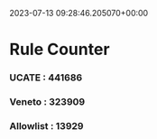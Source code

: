 2023-07-13 09:28:46.205070+00:00
# Rule Counter 
 ### UCATE : 441686

 ### Veneto : 323909

 ### Allowlist : 13929